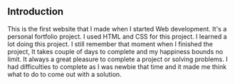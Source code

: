 ## Introduction
This is the first website that I made when I started Web development. It's a personal fortfolio project. I used HTML and CSS for this project. I learned a lot doing this project. I still remember that moment when I finished the project, It takes couple of days to complete and my happiness bounds no limit. It always a great pleasure to complete a project or solving problems. I had difficulties to complete as I was newbie that time and it made me think what to do to come out with a solution.

